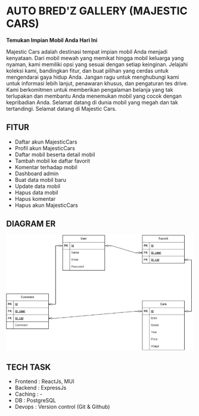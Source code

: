 # AUTO BRED'Z GALLERY (MAJESTIC CARS)

**Temukan Impian Mobil Anda Hari Ini**

Majestic Cars adalah destinasi tempat impian mobil Anda menjadi kenyataan. Dari mobil mewah yang memikat hingga mobil keluarga yang nyaman, kami memiliki opsi yang sesuai dengan setiap keinginan. Jelajahi koleksi kami, bandingkan fitur, dan buat pilihan yang cerdas untuk mengendarai gaya hidup Anda.
Jangan ragu untuk menghubungi kami untuk informasi lebih lanjut, penawaran khusus, dan pengaturan tes drive. Kami berkomitmen untuk memberikan pengalaman belanja yang tak terlupakan dan membantu Anda menemukan mobil yang cocok dengan kepribadian Anda.
Selamat datang di dunia mobil yang megah dan tak tertandingi. Selamat datang di Majestic Cars.

## FITUR
- Daftar akun MajesticCars
- Profil akun MajesticCars
- Daftar mobil beserta detail mobil
- Tambah mobil ke daftar favorit
- Komentar terhadap mobil
- Dashboard admin
- Buat data mobil baru
- Update data mobil
- Hapus data mobil
- Hapus komentar
- Hapus akun MajesticCars

## DIAGRAM ER
![Diagram ER](/ERD-AUTO-BREDZ-GALLERY.drawio.png)

## TECH TASK 
- Frontend : ReactJs, MUI
- Backend : ExpressJs
- Caching : -
- DB : PostgreSQL
- Devops : Version control (Git & Github)


